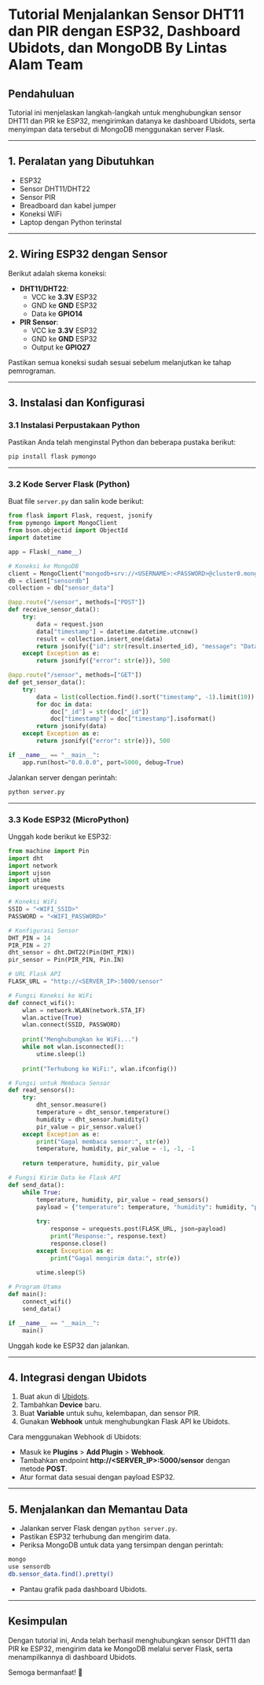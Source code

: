 # Tutorial Menjalankan Sensor DHT11 dan PIR dengan ESP32, Dashboard Ubidots, dan MongoDB By Lintas Alam Team

## Pendahuluan
Tutorial ini menjelaskan langkah-langkah untuk menghubungkan sensor DHT11 dan PIR ke ESP32, mengirimkan datanya ke dashboard Ubidots, serta menyimpan data tersebut di MongoDB menggunakan server Flask.

---

## 1. Peralatan yang Dibutuhkan
- ESP32
- Sensor DHT11/DHT22
- Sensor PIR
- Breadboard dan kabel jumper
- Koneksi WiFi
- Laptop dengan Python terinstal

---

## 2. Wiring ESP32 dengan Sensor

Berikut adalah skema koneksi:
- **DHT11/DHT22**:
  - VCC ke **3.3V** ESP32
  - GND ke **GND** ESP32
  - Data ke **GPIO14**
- **PIR Sensor**:
  - VCC ke **3.3V** ESP32
  - GND ke **GND** ESP32
  - Output ke **GPIO27**

Pastikan semua koneksi sudah sesuai sebelum melanjutkan ke tahap pemrograman.

---

## 3. Instalasi dan Konfigurasi

### 3.1 Instalasi Perpustakaan Python
Pastikan Anda telah menginstal Python dan beberapa pustaka berikut:
```bash
pip install flask pymongo
```

---

### 3.2 Kode Server Flask (Python)
Buat file `server.py` dan salin kode berikut:

```python
from flask import Flask, request, jsonify
from pymongo import MongoClient
from bson.objectid import ObjectId
import datetime

app = Flask(__name__)

# Koneksi ke MongoDB
client = MongoClient("mongodb+srv://<USERNAME>:<PASSWORD>@cluster0.mongodb.net/?retryWrites=true&w=majority")
db = client["sensordb"]
collection = db["sensor_data"]

@app.route("/sensor", methods=["POST"])
def receive_sensor_data():
    try:
        data = request.json
        data["timestamp"] = datetime.datetime.utcnow()
        result = collection.insert_one(data)
        return jsonify({"id": str(result.inserted_id), "message": "Data berhasil disimpan"}), 201
    except Exception as e:
        return jsonify({"error": str(e)}), 500

@app.route("/sensor", methods=["GET"])
def get_sensor_data():
    try:
        data = list(collection.find().sort("timestamp", -1).limit(10))
        for doc in data:
            doc["_id"] = str(doc["_id"])
            doc["timestamp"] = doc["timestamp"].isoformat()
        return jsonify(data)
    except Exception as e:
        return jsonify({"error": str(e)}), 500

if __name__ == "__main__":
    app.run(host="0.0.0.0", port=5000, debug=True)
```

Jalankan server dengan perintah:
```bash
python server.py
```

---

### 3.3 Kode ESP32 (MicroPython)
Unggah kode berikut ke ESP32:

```python
from machine import Pin
import dht
import network
import ujson
import utime
import urequests

# Koneksi WiFi
SSID = "<WIFI_SSID>"
PASSWORD = "<WIFI_PASSWORD>"

# Konfigurasi Sensor
DHT_PIN = 14
PIR_PIN = 27
dht_sensor = dht.DHT22(Pin(DHT_PIN))
pir_sensor = Pin(PIR_PIN, Pin.IN)

# URL Flask API
FLASK_URL = "http://<SERVER_IP>:5000/sensor"

# Fungsi Koneksi ke WiFi
def connect_wifi():
    wlan = network.WLAN(network.STA_IF)
    wlan.active(True)
    wlan.connect(SSID, PASSWORD)
    
    print("Menghubungkan ke WiFi...")
    while not wlan.isconnected():
        utime.sleep(1)
    
    print("Terhubung ke WiFi:", wlan.ifconfig())

# Fungsi untuk Membaca Sensor
def read_sensors():
    try:
        dht_sensor.measure()
        temperature = dht_sensor.temperature()
        humidity = dht_sensor.humidity()
        pir_value = pir_sensor.value()
    except Exception as e:
        print("Gagal membaca sensor:", str(e))
        temperature, humidity, pir_value = -1, -1, -1
    
    return temperature, humidity, pir_value

# Fungsi Kirim Data ke Flask API
def send_data():
    while True:
        temperature, humidity, pir_value = read_sensors()
        payload = {"temperature": temperature, "humidity": humidity, "pir_sensor": pir_value}
        
        try:
            response = urequests.post(FLASK_URL, json=payload)
            print("Response:", response.text)
            response.close()
        except Exception as e:
            print("Gagal mengirim data:", str(e))
        
        utime.sleep(5)

# Program Utama
def main():
    connect_wifi()
    send_data()

if __name__ == "__main__":
    main()
```

Unggah kode ke ESP32 dan jalankan.

---

## 4. Integrasi dengan Ubidots
1. Buat akun di [Ubidots](https://ubidots.com/).
2. Tambahkan **Device** baru.
3. Buat **Variable** untuk suhu, kelembapan, dan sensor PIR.
4. Gunakan **Webhook** untuk menghubungkan Flask API ke Ubidots.

Cara menggunakan Webhook di Ubidots:
- Masuk ke **Plugins** > **Add Plugin** > **Webhook**.
- Tambahkan endpoint **http://<SERVER_IP>:5000/sensor** dengan metode **POST**.
- Atur format data sesuai dengan payload ESP32.

---

## 5. Menjalankan dan Memantau Data
- Jalankan server Flask dengan `python server.py`.
- Pastikan ESP32 terhubung dan mengirim data.
- Periksa MongoDB untuk data yang tersimpan dengan perintah:
```bash
mongo
use sensordb
db.sensor_data.find().pretty()
```
- Pantau grafik pada dashboard Ubidots.

---

## Kesimpulan
Dengan tutorial ini, Anda telah berhasil menghubungkan sensor DHT11 dan PIR ke ESP32, mengirim data ke MongoDB melalui server Flask, serta menampilkannya di dashboard Ubidots.

Semoga bermanfaat! 🚀

